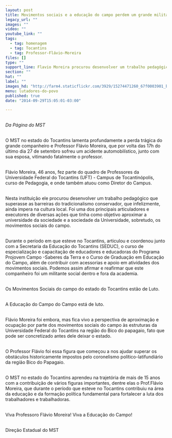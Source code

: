 ```yaml
---
layout: post
title: Movimentos sociais e a educação do campo perdem um grande militante
legacy_url: ""
images: ""
video: ""
youtube_link: ""
tags:
  - tag: homenagem
  - tag: Tocantins
  - tag: Professor-Flávio-Moreira
files: []
type: ""
support_line: Flavio Moreira procurou desenvolver um trabalho pedagógico que superasse as barreiras do tradicionalismo conservador
section: ""
hat: ""
label: ""
images_hd: "http://farm4.staticflickr.com/3929/15274471260_67f0003901_b.jpg"
menu: lutadores-do-povo
published: true
date: "2014-09-29T15:05:01-03:00"

---
```

<p><br />
<em>Da P&aacute;gina do MST</em></p>

<p><br />
O MST no estado do Tocantins lamenta profundamente a perda tr&aacute;gica do grande companheiro e Professor Fl&aacute;vio Moreira, que por volta das 17h do &uacute;ltimo dia 27 de setembro sofreu um acidente automobil&iacute;stico, junto com sua esposa, vitimando fatalmente o professor.&nbsp;</p>

<p><br />
Fl&aacute;vio Moreira, 46 anos, fez parte do quadro de Professores da Universidade Federal do Tocantins (UFT) - Campus de Tocantin&oacute;polis, curso de Pedagogia, e onde tamb&eacute;m atuou como Diretor do Campus.&nbsp;</p>

<p><br />
Nesta institui&ccedil;&atilde;o ele procurou desenvolver um trabalho pedag&oacute;gico que superasse as barreiras do tradicionalismo conservador, que infelizmente, ainda impera na cultura local. Foi uma dos principais articuladores e executores de diversas a&ccedil;&otilde;es que tinha como objetivo aproximar a universidade da sociedade e a sociedade da Universidade, sobretudo, os movimentos sociais do campo.</p>

<p><br />
Durante o per&iacute;odo em que esteve no Tocantins, articulou e coordenou junto com a Secretaria da Educa&ccedil;&atilde;o do Tocantins (SEDUC), o curso de especializa&ccedil;&atilde;o e capacita&ccedil;&atilde;o de educadores e educadoras do Programa Projovem Campo -Saberes da Terra e o Curso de Gradua&ccedil;&atilde;o em Educa&ccedil;&atilde;o do Campo, al&eacute;m de contribuir com acessorias e apoio em atividades dos movimentos sociais. Podemos assim afirmar e reafirmar que este companheiro foi um militante social dentro e fora da academia.&nbsp;</p>

<p><br />
Os Movimentos Sociais do campo do estado do Tocantins est&atilde;o de Luto.</p>

<p><br />
A Educa&ccedil;&atilde;o do Campo do Campo est&aacute; de luto.</p>

<p><br />
Fl&aacute;vio Moreira foi embora, mas fica vivo a perspectiva de aproxima&ccedil;&atilde;o e ocupa&ccedil;&atilde;o por parte dos movimentos sociais do campo &agrave;s estruturas da Universidade Federal do Tocantins na regi&atilde;o do Bico do papagaio, fato que pode ser concretizado antes dele deixar o estado.&nbsp;</p>

<p><br />
O Professor Fl&aacute;vio foi essa figura que come&ccedil;ou a nos ajudar superar os obst&aacute;culos historicamente impostos pelo coronelismo pol&iacute;tico-latifundi&aacute;rio da regi&atilde;o Bico do Papagaio.</p>

<p><br />
O MST no estado do Tocantins aprendeu na trajet&oacute;ria de mais de 15 anos com a contribui&ccedil;&atilde;o de v&aacute;rios figuras importantes, dentre elas o Prof.Fl&aacute;vio Moreira, que durante o per&iacute;odo que esteve no Tocantins contribuiu na &aacute;rea da educa&ccedil;&atilde;o e da forma&ccedil;&atilde;o pol&iacute;tica fundamental para fortalecer a luta dos trabalhadores e trabalhadoras.</p>

<p><br />
Viva Professoro Fl&aacute;vio Moreira! Viva a Educa&ccedil;&atilde;o do Campo!</p>

<p><br />
Dire&ccedil;&atilde;o Estadual do MST</p>
